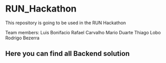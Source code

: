 # RUN_Hackathon
This repository is going to be used in the RUN Hackathon

Team members:
Luis Bonifacio
Rafael Carvalho
Mario Duarte
Thiago Lobo
Rodrigo Bezerra


## Here you can find all Backend solution